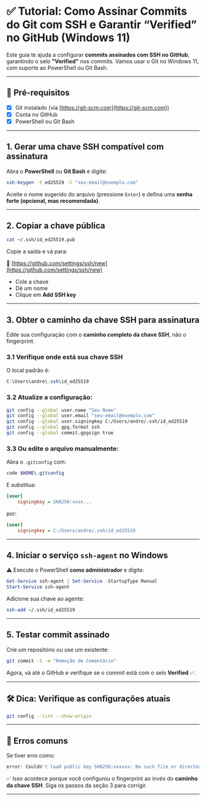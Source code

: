 # ✅ Tutorial: Como Assinar Commits do Git com SSH e Garantir “Verified” no GitHub (Windows 11)

Este guia te ajuda a configurar **commits assinados com SSH no GitHub**, garantindo o selo **"Verified"** nos commits. Vamos usar o Git no Windows 11, com suporte ao PowerShell ou Git Bash.

---

## 🧰 Pré-requisitos

- [x] Git instalado (via [https://git-scm.com](https://git-scm.com))
- [x] Conta no GitHub
- [x] PowerShell ou Git Bash

---

## 1. Gerar uma chave SSH compatível com assinatura

Abra o **PowerShell** ou **Git Bash** e digite:

```bash
ssh-keygen -t ed25519 -C "seu-email@exemplo.com"
```

Aceite o nome sugerido do arquivo (pressione `Enter`) e defina uma **senha forte (opcional, mas recomendada)**.

---

## 2. Copiar a chave pública

```bash
cat ~/.ssh/id_ed25519.pub
```

Copie a saída e vá para:

🔗 [https://github.com/settings/ssh/new](https://github.com/settings/ssh/new)

- Cole a chave
- Dê um nome
- Clique em **Add SSH key**

---

## 3. Obter o caminho da chave SSH para assinatura

Edite sua configuração com o **caminho completo da chave SSH**, não o fingerprint.

### 3.1 Verifique onde está sua chave SSH

O local padrão é:

```powershell
C:\Users\andre\.ssh\id_ed25519
```

### 3.2 Atualize a configuração:

```bash
git config --global user.name "Seu Nome"
git config --global user.email "seu-email@exemplo.com"
git config --global user.signingkey C:/Users/andre/.ssh/id_ed25519
git config --global gpg.format ssh
git config --global commit.gpgsign true
```

### 3.3 Ou edite o arquivo manualmente:

Abra o `.gitconfig` com:

```powershell
code $HOME\.gitconfig
```

E substitua:

```ini
[user]
    signingkey = SHA256:xxxx...
```

por:

```ini
[user]
    signingkey = C:/Users/andre/.ssh/id_ed25519
```

---

## 4. Iniciar o serviço `ssh-agent` no Windows

⚠️ Execute o PowerShell **como administrador** e digite:

```powershell
Get-Service ssh-agent | Set-Service -StartupType Manual
Start-Service ssh-agent
```

Adicione sua chave ao agente:

```bash
ssh-add ~/.ssh/id_ed25519
```

---

## 5. Testar commit assinado

Crie um repositório ou use um existente:

```bash
git commit -S -m "Remoção de Comentário"
```

Agora, vá até o GitHub e verifique se o commit está com o selo **Verified** ✅.

---

## 🛠 Dica: Verifique as configurações atuais

```bash
git config --list --show-origin
```

---

## 🧯 Erros comuns

Se tiver erro como:

```powershell
error: Couldn't load public key SHA256:xxxxxx: No such file or directory
```

✅ Isso acontece porque você configurou o fingerprint ao invés do **caminho da chave SSH**. Siga os passos da seção 3 para corrigir.

---
